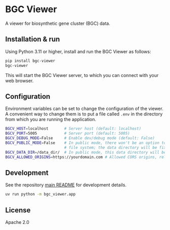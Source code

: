 # BGC Viewer

A viewer for biosynthetic gene cluster (BGC) data.


## Installation & run

Using Python 3.11 or higher, install and run the BGC Viewer as follows:

```bash
pip install bgc-viewer
bgc-viewer
```

This will start the BGC Viewer server, to which you can connect with your web browser.


## Configuration

Environment variables can be set to change the configuration of the viewer.
A convenient way to change them is to put a file called `.env` in the directory from
which you are running the application.

```bash
BGCV_HOST=localhost       # Server host (default: localhost)
BGCV_PORT=5005            # Server port (default: 5005)
BGCV_DEBUG_MODE=False     # Enable dev/debug mode (default: False)
BGCV_PUBLIC_MODE=False    # In public mode, there won't be an option to access the
                          # file system; the data directory will be fixed (default: False)
BGCV_DATA_DIR=/data_dir/  # In public mode, this data directory will be used
BGCV_ALLOWED_ORIGINS=https://yourdomain.com # Allowed CORS origins, relevant for public mode
```

## Development

See the repository [main README](../README.md#backend-python-package-development) for development details.

```bash
uv run python -m bgc_viewer.app
```

## License

Apache 2.0

